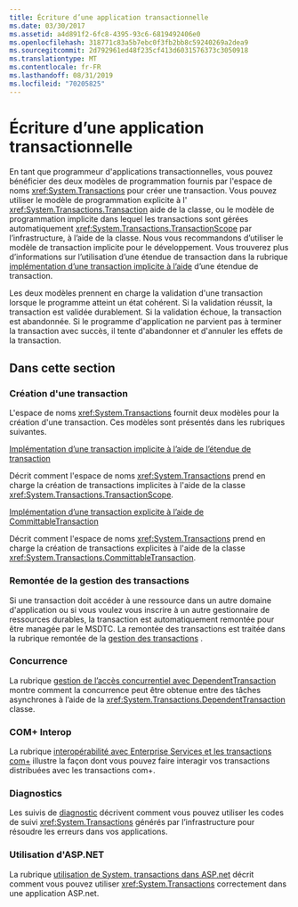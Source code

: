 ```yaml
---
title: Écriture d’une application transactionnelle
ms.date: 03/30/2017
ms.assetid: a4d891f2-6fc8-4395-93c6-6819492406e0
ms.openlocfilehash: 318771c83a5b7ebc0f3fb2bb8c59240269a2dea9
ms.sourcegitcommit: 2d792961ed48f235cf413d6031576373c3050918
ms.translationtype: MT
ms.contentlocale: fr-FR
ms.lasthandoff: 08/31/2019
ms.locfileid: "70205825"
---
```

# <a name="writing-a-transactional-application"></a>Écriture d’une application transactionnelle
En tant que programmeur d'applications transactionnelles, vous pouvez bénéficier des deux modèles de programmation fournis par l'espace de noms <xref:System.Transactions> pour créer une transaction. Vous pouvez utiliser le modèle de programmation explicite à l' <xref:System.Transactions.Transaction> aide de la classe, ou le modèle de programmation implicite dans lequel les transactions sont gérées automatiquement <xref:System.Transactions.TransactionScope> par l’infrastructure, à l’aide de la classe. Nous vous recommandons d’utiliser le modèle de transaction implicite pour le développement. Vous trouverez plus d’informations sur l’utilisation d’une étendue de transaction dans la rubrique [implémentation d’une transaction implicite à l’aide](implementing-an-implicit-transaction-using-transaction-scope.md) d’une étendue de transaction.  
  
 Les deux modèles prennent en charge la validation d'une transaction lorsque le programme atteint un état cohérent. Si la validation réussit, la transaction est validée durablement. Si la validation échoue, la transaction est abandonnée. Si le programme d'application ne parvient pas à terminer la transaction avec succès, il tente d'abandonner et d'annuler les effets de la transaction.  
  
## <a name="in-this-section"></a>Dans cette section  
  
### <a name="creating-a-transaction"></a>Création d'une transaction  
 L'espace de noms <xref:System.Transactions> fournit deux modèles pour la création d'une transaction. Ces modèles sont présentés dans les rubriques suivantes.  
  
 [Implémentation d’une transaction implicite à l’aide de l’étendue de transaction](implementing-an-implicit-transaction-using-transaction-scope.md)  
  
 Décrit comment l'espace de noms <xref:System.Transactions> prend en charge la création de transactions implicites à l'aide de la classe <xref:System.Transactions.TransactionScope>.  
  
 [Implémentation d’une transaction explicite à l’aide de CommittableTransaction](implementing-an-explicit-transaction-using-committabletransaction.md)  
  
 Décrit comment l'espace de noms <xref:System.Transactions> prend en charge la création de transactions explicites à l'aide de la classe <xref:System.Transactions.CommittableTransaction>.  
  
### <a name="escalating-transaction-management"></a>Remontée de la gestion des transactions  
 Si une transaction doit accéder à une ressource dans un autre domaine d'application ou si vous voulez vous inscrire à un autre gestionnaire de ressources durables, la transaction est automatiquement remontée pour être managée par le MSDTC. La remontée des transactions est traitée dans la rubrique remontée de la [gestion des transactions](transaction-management-escalation.md) .  
  
### <a name="concurrency"></a>Concurrence  
 La rubrique [gestion de l’accès concurrentiel avec DependentTransaction](managing-concurrency-with-dependenttransaction.md) montre comment la concurrence peut être obtenue entre des tâches asynchrones à l’aide de la <xref:System.Transactions.DependentTransaction> classe.  
  
### <a name="com-interop"></a>COM+ Interop  
 La rubrique [interopérabilité avec Enterprise Services et les transactions com+](interoperability-with-enterprise-services-and-com-transactions.md) illustre la façon dont vous pouvez faire interagir vos transactions distribuées avec les transactions com+.  
  
### <a name="diagnostics"></a>Diagnostics  
 Les suivis de [diagnostic](diagnostic-traces.md) décrivent comment vous pouvez utiliser les codes de suivi <xref:System.Transactions> générés par l’infrastructure pour résoudre les erreurs dans vos applications.  
  
### <a name="working-within-aspnet"></a>Utilisation d'ASP.NET  
 La rubrique [utilisation de System. transactions dans ASP.net](using-system-transactions-in-aspnet.md) décrit comment vous pouvez utiliser <xref:System.Transactions> correctement dans une application ASP.net.
